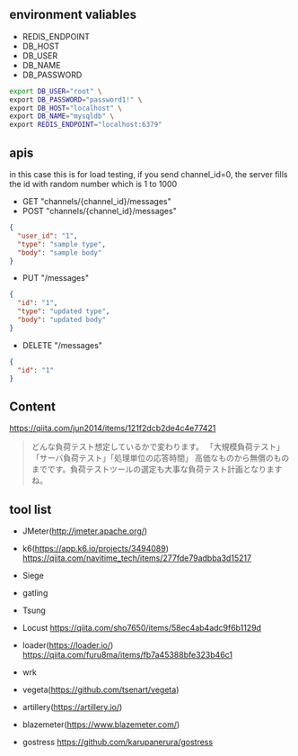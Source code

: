 ## environment valiables

- REDIS_ENDPOINT
- DB_HOST
- DB_USER
- DB_NAME
- DB_PASSWORD

```sh
export DB_USER="root" \
export DB_PASSWORD="password1!" \
export DB_HOST="localhost" \
export DB_NAME="mysqldb" \
export REDIS_ENDPOINT="localhost:6379"
```

## apis

in this case this is for load testing, if you send channel_id=0, the server fills the id with random number which is 1 to 1000

* GET "channels/{channel_id}/messages"
* POST "channels/{channel_id}/messages"
```json
{
  "user_id": "1",
  "type": "sample type",
  "body": "sample body"
}
```

* PUT "/messages"
```json
{
  "id": "1",
  "type": "updated type",
  "body": "updated body"
}
```

* DELETE "/messages"
```json
{
  "id": "1"
}
```



## Content

https://qiita.com/jun2014/items/121f2dcb2de4c4e77421
>どんな負荷テスト想定しているかで変わります。
>「大規模負荷テスト」「サーバ負荷テスト」「処理単位の応答時間」
>高価なものから無償のものまでです。負荷テストツールの選定も大事な負荷テスト計画となりますね。



## tool list
- JMeter(http://jmeter.apache.org/) 
- k6(https://app.k6.io/projects/3494089)
https://qiita.com/navitime_tech/items/277fde79adbba3d15217
- Siege
- gatling
- Tsung
- Locust
https://qiita.com/sho7650/items/58ec4ab4adc9f6b1129d
- loader(https://loader.io/)
https://qiita.com/furu8ma/items/fb7a45388bfe323b46c1
- wrk
- vegeta(https://github.com/tsenart/vegeta)
- artillery(https://artillery.io/)

- blazemeter(https://www.blazemeter.com/)



- gostress
https://github.com/karupanerura/gostress
